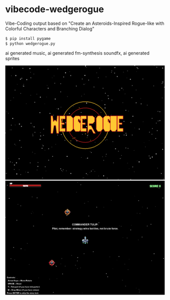 # vibecode-wedgerogue
Vibe-Coding output based on "Create an Asteroids-Inspired Rogue-like with Colorful Characters and Branching Dialog" 

```
$ pip install pygame
$ python wedgerogue.py
```

ai generated music, ai generated fm-synthesis soundfx, ai generated sprites

![screenshot 1](https://github.com/weatheredclown/vibecode-wedgerogue/blob/main/screenshots/wedgerogue01.png)
![screenshot 2](https://github.com/weatheredclown/vibecode-wedgerogue/blob/main/screenshots/wedgerogue02.png)

